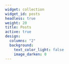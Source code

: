 ```yaml
---
widget: collection
widget_id: posts
headless: true
weight: 20
title: Posts
active: true
design:
  columns: "2"
  background:
    text_color_light: false
    image_darken: 0
---
```

